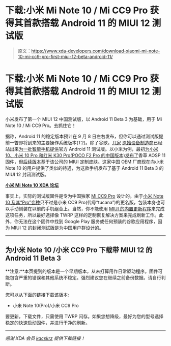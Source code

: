 # 下载:小米 Mi Note 10 / Mi CC9 Pro 获得其首款搭载 Android 11 的 MIUI 12 测试版

> 原文：<https://www.xda-developers.com/download-xiaomi-mi-note-10-mi-cc9-pro-first-miui-12-beta-android-11/>

# 下载:小米 Mi Note 10 / Mi CC9 Pro 获得其首款搭载 Android 11 的 MIUI 12 测试版

小米发布了第一个 MIUI 12 中国测试版，以 Android 11 Beta 3 为基础，用于 Mi Note 10 / Mi CC9 Pro。去抓住它！

据称，Android 11 的稳定版本预计在 9 月 8 日左右发布，但你可以通过测试版提前一瞥即将到来的主要操作系统版本(T2)。除了谷歌，[几家](https://www.xda-developers.com/download-iqoo-3-5g-4g-vivo-nex-3s-android-11-beta-1-build/) [原始设备制造商](https://www.xda-developers.com/download-oppo-find-x2-pro-receive-android-11-beta-1-build-coloros-7-2/)已经站出来[为一批智能手机提供](https://www.xda-developers.com/tecno-pouvoir-4-first-smartphone-mediatek-helio-a22-soc-android-11-beta-1-build/)官方 Android 11 测试版。以小米为例，最初[为小米 10、小米 10 Pro 和红米 K30 Pro(POCO F2 Pro 的中国版本)发布了](https://www.xda-developers.com/download-xiaomi-mi-10-pro-poco-f2-pro-official-android-11-beta-1-build/)香草 AOSP 11 固件，但[后续版本](https://www.xda-developers.com/download-xiaomi-mi-10-mi-10-pro-first-miui-12-china-beta-android-11/)基于该公司的 MIUI 定制皮肤。这家中国 OEM 厂商现在向小米 Note 10 的用户提供了类似的待遇，为这款手机发布了基于 Android 11 Beta 3 的 MIUI 12 封闭测试版。

**[小米 Mi Note 10 XDA 论坛](https://forum.xda-developers.com/mi-note-10)**

事实上，实际的测试版固件是专为中国独家 [Mi CC9 Pro](https://www.xda-developers.com/xiaomi-mi-cc9-pro-108mp-penta-rear-camera-50x-zoom-snapdragon-730g-china-launch/) 设计的。由于[小米 Note 10 及其“Pro”变种](https://www.xda-developers.com/xiaomi-mi-note-10-mi-note-10-pro-redmi-note-8t-arrive-europe/)只不过是小米 CC9 Pro(代号“tucana”)的更名版，包装本身也可以手动侧装在以前的手机组合上。当然，你不能使用 [MIUI 的内置更新程序](https://c.mi.com/oc/miuidownload/detail?guide=1)来完成这项任务，所以最好选择像 TWRP 这样的定制恢复解决方案来完成刷新工作。此外，你无法在这个固件中找到 Google Play 服务或任何预装的谷歌应用程序，因为 MIUI 12 的封闭测试版是为中国用户群设计的。

* * *

## 为小米 Note 10 /小米 CC9 Pro 下载带 MIUI 12 的 Android 11 Beta 3

**注意:**本页提到的版本是一个早期版本，从未打算用作日常驱动程序。固件可能包含严重的错误和其他系统不稳定。强烈建议您在继续之前备份数据。请自行判断。

您可以从下面的链接下载该版本:

*   小米 Note 10(Pro)/小米 CC9 Pro

要更新，下载文件，只需使用 TWRP 闪存。如果您想降级，最好为您的型号选择稳定的快速启动固件，并进行干净的刷新。

* * *

*感谢 XDA 会员 [kacskrz](https://forum.xda-developers.com/member.php?u=8240900) 提供下载链接！*